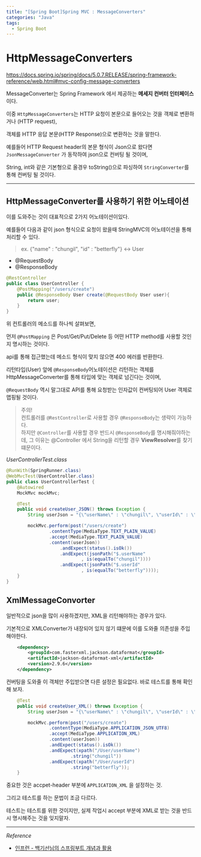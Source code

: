 ```yaml
---
title: "[Spring Boot]Spring MVC : MessageConverters"
categories: "Java"
tags:
  - Spring Boot
---
```

# HttpMessageConverters

https://docs.spring.io/spring/docs/5.0.7.RELEASE/spring-framework-reference/web.html#mvc-config-message-converters

MessageConverter는 Spring Framework 에서 제공하는 **메세지 컨버터 인터페이스**이다.

 이중 `HttpMessageConverters`는 HTTP 요청이 본문으로 들어오는 것을 객체로 변환하거나 (HTTP request),

 객체를 HTTP 응답 본문(HTTP Response)으로 변환하는 것을 말한다.

예를들어 HTTP Request header의 본문 형식이 Json으로 왔다면 `JsonMessageConverter` 가 동작하여 json으로 컨버팅 될 것이며,

String, int와 같은 기본형으로 올경우 toString()으로 파싱하여 `StringConverter`를 통해 컨버팅 될 것이다.

---

## HttpMessageConverter를 사용하기 위한 어노테이션

 이를 도와주는 것이 대표적으로 2가지 어노테이션이있다. 

예를들어 다음과 같이 json 형식으로 요청이 왔을때 StringMVC의 어노테이션을 통해 처리할 수 있다.

> ex. {"name" : "chungil", "id" : "betterfly"}  <-> User

 - @RequestBody
 - @ResponseBody

~~~java
@RestController
public class UserController {
    @PostMapping("/users/create")
    public @ResponseBody User create(@RequestBody User user){
        return user;
    }
}
~~~

위 컨트롤러의 메소드를 하나씩 살펴보면,

먼저 `@PostMapping` 은 Post/Get/Put/Delete 등 어떤 HTTP method를 사용할 것인지 명시하는 것이다.

api를 통해 접근했는데 메소드 형식이 맞지 않으면 400 에러를 반환한다.

리턴타입(User) 앞에 `@ResponseBody`어노테이션은 리턴하는 객체를 HttpMessageConverter를 통해 타입에 맞는 객체로 넘긴다는 것이며,

`@RequestBody` 역시 말그대로 API를 통해 요청받는 인자값이 컨버팅되어 User 객체로 맵핑될 것이다.

>주의! <br/>
컨트롤러를 `@RestController`로 사용할 경우 `@ResponseBody`는 생략이 가능하다. <br/>
하지만 `@Controller`를 사용할 경우 반드시 `@ResponseBody`를 명시해줘야하는데, 그 이유는 @Controller 에서 String을 리턴할 경우 **ViewResolver**를 찾기 떄문이다.

*UserControllerTest.class*

~~~java
@RunWith(SpringRunner.class)
@WebMvcTest(UserController.class)
public class UserControllerTest {
    @Autowired
    MockMvc mockMvc;

    @Test
    public void createUser_JSON() throws Exception {
        String userJson = "{\"userName\" : \"chungil\", \"userId\" : \"betterfly\" }";

        mockMvc.perform(post("/users/create")
                .contentType(MediaType.TEXT_PLAIN_VALUE)
                .accept(MediaType.TEXT_PLAIN_VALUE)
                .content(userJson))
                    .andExpect(status().isOk())
                    .andExpect(jsonPath("$.userName"
                            , is(equalTo("chungil"))))
                    .andExpect(jsonPath("$.userId"
                            , is(equalTo("betterfly"))));
    }
}
~~~

## XmlMessageConvorter

일반적으로 json을 많이 사용하겠지만, XML을 리턴해야하는 경우가 있다.

기본적으로 XMLConverter가 내장되어 있지 않기 떄문에 이를 도와줄 의존성을 주입해야한다.

~~~xml
    <dependency>
        <groupId>com.fasterxml.jackson.dataformat</groupId>
        <artifactId>jackson-dataformat-xml</artifactId>
        <version>2.9.6</version>
    </dependency>
~~~

컨버팅을 도와줄 이 객체만 주입받으면 다른 설정은 필요없다. 바로 테스트를 통해 확인해 보자.

~~~java
    @Test
    public void createUser_XML() throws Exception {
        String userJson = "{\"userName\" : \"chungil\", \"userId\" : \"betterfly\" }";

        mockMvc.perform(post("/users/create")
                .contentType(MediaType.APPLICATION_JSON_UTF8)
                .accept(MediaType.APPLICATION_XML)
                .content(userJson))
                .andExpect(status().isOk())
                .andExpect(xpath("/User/userName")
                        .string("chungil"))
                .andExpect(xpath("/User/userId")
                        .string("betterfly"));
    }
~~~

중요한 것은 accpet-header 부분에 `APPLICATION_XML` 을 설정하는 것.

그리고 테스트를 하는 문법이 조금 다르다.

테스트는 테스트를 위한 것이지만, 실제 작업시 accept 부분에 XML로 받는 것을 반드시 명시해주는 것을 잊지말자.

---

*Reference*
- [인프런 - 백기선님의 스프링부트 개념과 활용](https://www.inflearn.com/course/%EC%8A%A4%ED%94%84%EB%A7%81%EB%B6%80%ED%8A%B8/)